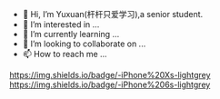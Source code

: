 - 👋 Hi, I’m Yuxuan(杆杆只爱学习),a senior student.
- 👀 I’m interested in ...
- 🌱 I’m currently learning ...
- 💞️ I’m looking to collaborate on ...
- 📫 How to reach me ...



https://img.shields.io/badge/-iPhone%20Xs-lightgrey  https://img.shields.io/badge/-iPhone%206s-lightgrey



<!---
Fu-Yuxuan-hub/Fu-Yuxuan-hub is a ✨ special ✨ repository because its `README.md` (this file) appears on your GitHub profile.
You can click the Preview link to take a look at your changes.
--->
